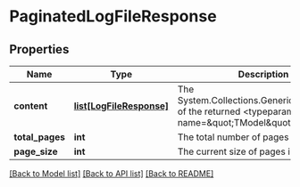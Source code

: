 # PaginatedLogFileResponse

## Properties
Name | Type | Description | Notes
------------ | ------------- | ------------- | -------------
**content** | [**list[LogFileResponse]**](LogFileResponse.md) | The System.Collections.Generic.ICollection&#x60;1 of the returned &lt;typeparamref name&#x3D;\&quot;TModel\&quot; /&gt;s. | [optional] 
**total_pages** | **int** | The total number of pages in the query. | [optional] 
**page_size** | **int** | The current size of pages in the query. | [optional] 

[[Back to Model list]](../README.md#documentation-for-models) [[Back to API list]](../README.md#documentation-for-api-endpoints) [[Back to README]](../README.md)

